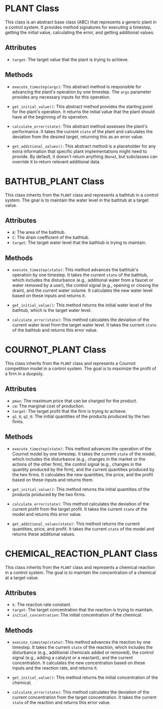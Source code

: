 # PLANT Class

This class is an abstract base class (ABC) that represents a generic plant in a control system. It provides method signatures for executing a timestep, getting the initial value, calculating the error, and getting additional values.

## Attributes

- `target`: The target value that the plant is trying to achieve.

## Methods

- `execute_timestep(args)`: This abstract method is responsible for advancing the plant's operation by one timestep. The `args` parameter provides any necessary inputs for this operation.

- `get_initial_value()`: This abstract method provides the starting point for the plant's operation. It returns the initial value that the plant should have at the beginning of its operation.

- `calculate_error(state)`: This abstract method assesses the plant's performance. It takes the current `state` of the plant and calculates the deviation from the desired target, returning this as an error value.

- `get_additional_values()`: This abstract method is a placeholder for any extra information that specific plant implementations might need to provide. By default, it doesn't return anything (`None`), but subclasses can override it to return relevant additional data.

# BATHTUB_PLANT Class

This class inherits from the `PLANT` class and represents a bathtub in a control system. The goal is to maintain the water level in the bathtub at a target value.

## Attributes

- `A`: The area of the bathtub.
- `C`: The drain coefficient of the bathtub.
- `target`: The target water level that the bathtub is trying to maintain.

## Methods

- `execute_timestep(state)`: This method advances the bathtub's operation by one timestep. It takes the current `state` of the bathtub, which includes the disturbance (e.g., additional water from a faucet or water removed by a user), the control signal (e.g., opening or closing the drain), and the current water volume. It calculates the new water level based on these inputs and returns it.

- `get_initial_value()`: This method returns the initial water level of the bathtub, which is the target water level.

- `calculate_error(state)`: This method calculates the deviation of the current water level from the target water level. It takes the current `state` of the bathtub and returns this error value.

# COURNOT_PLANT Class

This class inherits from the `PLANT` class and represents a Cournot competition model in a control system. The goal is to maximize the profit of a firm in a duopoly.

## Attributes

- `pmax`: The maximum price that can be charged for the product.
- `cm`: The marginal cost of production.
- `target`: The target profit that the firm is trying to achieve.
- `q1_0`, `q2_0`: The initial quantities of the products produced by the two firms.

## Methods

- `execute_timestep(state)`: This method advances the operation of the Cournot model by one timestep. It takes the current `state` of the model, which includes the disturbance (e.g., changes in the market or the actions of the other firm), the control signal (e.g., changes in the quantity produced by the firm), and the current quantities produced by the two firms. It calculates the new quantities, the price, and the profit based on these inputs and returns them.

- `get_initial_value()`: This method returns the initial quantities of the products produced by the two firms.

- `calculate_error(state)`: This method calculates the deviation of the current profit from the target profit. It takes the current `state` of the model and returns this error value.

- `get_additional_values(state)`: This method returns the current quantities, price, and profit. It takes the current `state` of the model and returns these additional values.

# CHEMICAL_REACTION_PLANT Class

This class inherits from the `PLANT` class and represents a chemical reaction in a control system. The goal is to maintain the concentration of a chemical at a target value.

## Attributes

- `k`: The reaction rate constant.
- `target`: The target concentration that the reaction is trying to maintain.
- `initial_concentration`: The initial concentration of the chemical.

## Methods

- `execute_timestep(state)`: This method advances the reaction by one timestep. It takes the current `state` of the reaction, which includes the disturbance (e.g., additional chemicals added or removed), the control signal (e.g., adding a catalyst or a reactant), and the current concentration. It calculates the new concentration based on these inputs and the reaction rate, and returns it.

- `get_initial_value()`: This method returns the initial concentration of the chemical.

- `calculate_error(state)`: This method calculates the deviation of the current concentration from the target concentration. It takes the current `state` of the reaction and returns this error value.